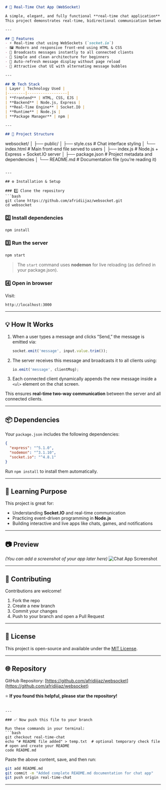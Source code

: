 
```markdown
# 💬 Real-Time Chat App (WebSocket)

A simple, elegant, and fully functional **real-time chat application** built using **Node.js**, **Express**, and **Socket.IO**.  
This project demonstrates real-time, bidirectional communication between clients and the server, allowing instant message exchange without any page reloads.

---

## 🚀 Features
- ⚡ Real-time chat using WebSockets (`socket.io`)
- 🖼️ Modern and responsive front-end using HTML & CSS
- 💬 Broadcasts messages instantly to all connected clients
- 🧩 Simple and clean architecture for beginners
- 🔄 Auto-refresh message display without page reload
- 🎨 Attractive chat UI with alternating message bubbles

---

## 🛠️ Tech Stack
| Layer | Technology Used |
|--------|------------------|
| **Frontend** | HTML, CSS, EJS |
| **Backend** | Node.js, Express |
| **Real-Time Engine** | Socket.IO |
| **Runtime** | Node.js |
| **Package Manager** | npm |

---

## 📁 Project Structure

```

websocket/
│
├── public/
│   ├── style.css          # Chat interface styling
│   └── index.html         # Main front-end file served to users
│
├── index.js               # Node.js + Express + Socket.IO server
│
├── package.json           # Project metadata and dependencies
│
└── README.md              # Documentation file (you’re reading it)

````

---

## ⚙️ Installation & Setup

### 1️⃣ Clone the repository
```bash
git clone https://github.com/afridiijaz/websocket.git
cd websocket
````

### 2️⃣ Install dependencies

```bash
npm install
```

### 3️⃣ Run the server

```bash
npm start
```

> The `start` command uses **nodemon** for live reloading (as defined in your package.json).

### 4️⃣ Open in browser

Visit:

```
http://localhost:3000
```

---

## 💡 How It Works

1. When a user types a message and clicks “Send,” the message is emitted via:

   ```js
   socket.emit('message', input.value.trim());
   ```
2. The server receives this message and broadcasts it to all clients using:

   ```js
   io.emit('message', clientMsg);
   ```
3. Each connected client dynamically appends the new message inside a `<ul>` element on the chat screen.

This ensures **real-time two-way communication** between the server and all connected clients.

---

## 📦 Dependencies

Your `package.json` includes the following dependencies:

```json
{
  "express": "^5.1.0",
  "nodemon": "^3.1.10",
  "socket.io": "^4.8.1"
}
```

Run `npm install` to install them automatically.

---

## 🧠 Learning Purpose

This project is great for:

* Understanding **Socket.IO** and real-time communication
* Practicing event-driven programming in **Node.js**
* Building interactive and live apps like chats, games, and notifications

---

## 📷 Preview

*(You can add a screenshot of your app later here)*
![Chat App Screenshot](./preview.png)

---

## 🤝 Contributing

Contributions are welcome!

1. Fork the repo
2. Create a new branch
3. Commit your changes
4. Push to your branch and open a Pull Request

---

## 🧾 License

This project is open-source and available under the [MIT License](LICENSE).

---

## 🌐 Repository

GitHub Repository: [https://github.com/afridiijaz/websocket](https://github.com/afridiijaz/websocket)

⭐ **If you found this helpful, please star the repository!**

````

---

### ✅ Now push this file to your branch

Run these commands in your terminal:
```bash
git checkout real-time-chat
echo "# README file added" > temp.txt  # optional temporary check file
# open and create your README
code README.md
````

Paste the above content, save, and then run:

```bash
git add README.md
git commit -m "Added complete README.md documentation for chat app"
git push origin real-time-chat
```



---